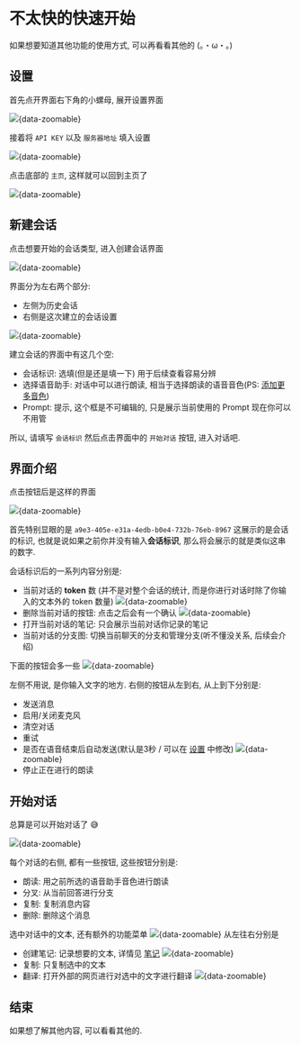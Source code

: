 # 不太快的快速开始

如果想要知道其他功能的使用方式, 可以再看看其他的 (。・ω・。)

## 设置

首先点开界面右下角的小螺母, 展开设置界面

![](./images/quick-start-1.png){data-zoomable}

接着将 `API KEY` 以及 `服务器地址` 填入设置

![](./images/quick-start-2.png){data-zoomable}

点击底部的 `主页`, 这样就可以回到主页了

![](./images/quick-start-3.png){data-zoomable}

## 新建会话

点击想要开始的会话类型, 进入创建会话界面

![](./images/quick-start-4.png){data-zoomable}

界面分为左右两个部分:
* 左侧为历史会话
* 右侧是这次建立的会话设置

![](./images/quick-start-5.png){data-zoomable}

建立会话的界面中有这几个空:
* 会话标识: 选填(但是还是填一下) 用于后续查看容易分辨
* 选择语音助手: 对话中可以进行朗读, 相当于选择朗读的语音音色(PS: [添加更多音色](/setting/speech.md#添加其他语音))
* Prompt: 提示, 这个框是不可编辑的, 只是展示当前使用的 Prompt 现在你可以不用管

所以, 请填写 `会话标识` 然后点击界面中的 `开始对话` 按钮, 进入对话吧.


## 界面介绍
点击按钮后是这样的界面

![](./images/quick-start-6.png){data-zoomable}

首先特别显眼的是 `a9e3-405e-e31a-4edb-b0e4-732b-76eb-8967` 这展示的是会话的标识, 也就是说如果之前你并没有输入**会话标识**, 那么将会展示的就是类似这串的数字. 

会话标识后的一系列内容分别是:
* 当前对话的 **token** 数 (并不是对整个会话的统计, 而是你进行对话时除了你输入的文本外的 token 数量)
  ![](./images/quick-start-7.png){data-zoomable}
* 删除当前对话的按钮: 点击之后会有一个确认
  ![](./images/quick-start-8.png){data-zoomable}
* 打开当前对话的笔记: 只会展示当前对话你记录的笔记
* 当前对话的分支图: 切换当前聊天的分支和管理分支(听不懂没关系, 后续会介绍)

下面的按钮会多一些
![](./images/quick-start-9.png){data-zoomable}

左侧不用说, 是你输入文字的地方.
右侧的按钮从左到右, 从上到下分别是:
* 发送消息
* 启用/关闭麦克风
* 清空对话
* 重试
* 是否在语音结束后自动发送(默认是3秒 / 可以在 [设置](/setting/recognition.md) 中修改)
  ![](./images/quick-start-10.png){data-zoomable}
* 停止正在进行的朗读

## 开始对话
总算是可以开始对话了 😅

![](./images/quick-start-11.png){data-zoomable}

每个对话的右侧, 都有一些按钮, 这些按钮分别是:
* 朗读: 用之前所选的语音助手音色进行朗读
* 分叉: 从当前回答进行分支
* 复制: 复制消息内容
* 删除: 删除这个消息

选中对话中的文本, 还有额外的功能菜单
![](./images/quick-start-12.png){data-zoomable}
从左往右分别是
* 创建笔记: 记录想要的文本, 详情见 [笔记](/note)
  ![](./images/quick-start-13.png){data-zoomable}
* 复制: 只复制选中的文本
* 翻译: 打开外部的网页进行对选中的文字进行翻译
  ![](./images/quick-start-14.png){data-zoomable}

## 结束
如果想了解其他内容, 可以看看其他的.
